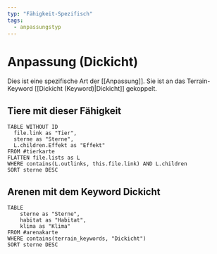 ```yaml
---
typ: "Fähigkeit-Spezifisch"
tags:
  - anpassungstyp
---  
```


# Anpassung (Dickicht) 
Dies ist eine spezifische Art der [[Anpassung]]. Sie ist an das Terrain-Keyword [[Dickicht (Keyword)|Dickicht]] gekoppelt.  

## Tiere mit dieser Fähigkeit  

```dataview 
TABLE WITHOUT ID   
  file.link as "Tier",   
  sterne as "Sterne",
  L.children.Effekt as "Effekt"
FROM #tierkarte
FLATTEN file.lists as L
WHERE contains(L.outlinks, this.file.link) AND L.children
SORT sterne DESC
```

## Arenen mit dem Keyword Dickicht

```dataview 
TABLE   
	sterne as "Sterne",   
	habitat as "Habitat",   
	klima as "Klima" 
FROM #arenakarte 
WHERE contains(terrain_keywords, "Dickicht") 
SORT sterne DESC
```